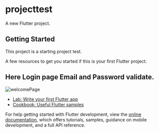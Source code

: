 # projecttest

A new Flutter project.

## Getting Started

This project is a starting project test.

A few resources to get you started if this is your first Flutter project:

## Here Login page Email and Password validate.
    
  ![welcomePage](https://github.com/khairozzaman91/project-test/assets/60986410/5fd51316-f8a8-46fd-945d-f50d33b85cb7)

- [Lab: Write your first Flutter app](https://docs.flutter.dev/get-started/codelab)
- [Cookbook: Useful Flutter samples](https://docs.flutter.dev/cookbook)

For help getting started with Flutter development, view the
[online documentation](https://docs.flutter.dev/), which offers tutorials,
samples, guidance on mobile development, and a full API reference.
